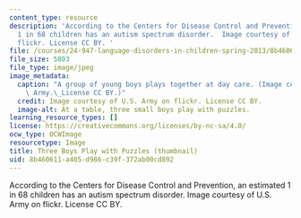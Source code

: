 ```yaml
---
content_type: resource
description: 'According to the Centers for Disease Control and Prevention, an estimated
  1 in 68 children has an autism spectrum disorder.  Image courtesy of U.S. Army on
  flickr. License CC BY. '
file: /courses/24-947-language-disorders-in-children-spring-2013/8b460611a405d986c39f372ab00cd892_24-947s13-th.jpg
file_size: 5803
file_type: image/jpeg
image_metadata:
  caption: "A group of young boys plays together at day care. (Image courtesy of U.S.\
    \ Army.\_License CC BY.)"
  credit: Image courtesy of U.S. Army on flickr. License CC BY.
  image-alt: At a table, three small boys play with puzzles.
learning_resource_types: []
license: https://creativecommons.org/licenses/by-nc-sa/4.0/
ocw_type: OCWImage
resourcetype: Image
title: Three Boys Play with Puzzles (thumbnail)
uid: 8b460611-a405-d986-c39f-372ab00cd892
---
```

According to the Centers for Disease Control and Prevention, an estimated 1 in 68 children has an autism spectrum disorder.  Image courtesy of U.S. Army on flickr. License CC BY. 